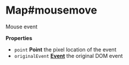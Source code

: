 <!-- Generated by documentation.js. Update this documentation by updating the source code. -->

# Map#mousemove

Mouse event

**Properties**

-   `point` **Point** the pixel location of the event
-   `originalEvent` **[Event](https://developer.mozilla.org/en-US/docs/Web/API/Event)** the original DOM event
